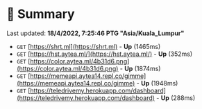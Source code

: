 # 📖 Summary
Last updated: **18/4/2022, 7:25:46 PTG "Asia/Kuala_Lumpur"**

- `GET` [https://shrt.ml](https://shrt.ml) - **Up** (1465ms)
- `GET` [https://hst.aytea.ml/](https://hst.aytea.ml/) - **Up** (352ms)
- `GET` [https://color.aytea.ml/4b31d6.png](https://color.aytea.ml/4b31d6.png) - **Up** (1874ms)
- `GET` [https://memeapi.aytea14.repl.co/gimme](https://memeapi.aytea14.repl.co/gimme) - **Up** (1948ms)
- `GET` [https://teledrivemy.herokuapp.com/dashboard](https://teledrivemy.herokuapp.com/dashboard) - **Up** (288ms)
